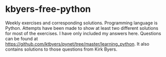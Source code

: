 # kbyers-free-python
Weekly exercises and corresponding solutions. Programming language is Python. Attempts have been made to show at least two different solutions for most of the exercises.
I have only included my answers here. Questions can be found at https://github.com/ktbyers/pynet/tree/master/learning_python. It also contains solutions to those questions from Kirk Byers.

